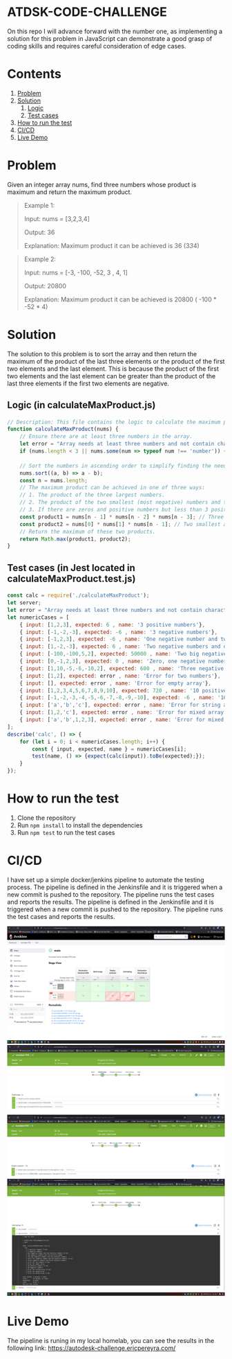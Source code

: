 # ATDSK-CODE-CHALLENGE
On this repo I will advance forward with the number one,  as implementing a solution for this problem in JavaScript  can demonstrate a good grasp of coding skills and requires careful consideration of edge cases.

# Contents
1. [Problem](#problem)
2. [Solution](#solution)
   1. [Logic](#logic)
   2. [Test cases](#test-cases)
5. [How to run the test](#how-to-run-the-test)
6. [CI/CD](#ci/cd)
7. [Live Demo](#live-demo)


# Problem
Given an integer array nums, find three numbers whose product is maximum and return the maximum product.

>Example 1:
> 
>Input: nums = [3,2,3,4]
> 
>Output: 36
> 
>Explanation: Maximum product it can be achieved is 36 (3*3*4)

>Example 2:
> 
>Input: nums = [-3, -100, -52, 3 , 4, 1]
> 
>Output: 20800 
> 
>Explanation: Maximum product it can be achieved is 20800 ( -100 * -52 * 4)

# Solution
The solution to this problem is to sort the array and then return the maximum of the product of the last three elements or the product of the first two elements and the last element. This is because the product of the first two elements and the last element can be greater than the product of the last three elements if the first two elements are negative. 

## Logic (in calculateMaxProduct.js)
```javascript
// Description: This file contains the logic to calculate the maximum product of three numbers in an array.
function calculateMaxProduct(nums) {
    // Ensure there are at least three numbers in the array.
    let error = "Array needs at least three numbers and not contain characters";
    if (nums.length < 3 || nums.some(num => typeof num !== 'number')) {return error}

    // Sort the numbers in ascending order to simplify finding the needed values.
    nums.sort((a, b) => a - b);
    const n = nums.length;
    // The maximum product can be achieved in one of three ways:
    // 1. The product of the three largest numbers.
    // 2. The product of the two smallest (most negative) numbers and the largest number.
    // 3. If there are zeros and positive numbers but less than 3 positives, the product is zero.
    const product1 = nums[n - 1] * nums[n - 2] * nums[n - 3]; // Three largest numbers.
    const product2 = nums[0] * nums[1] * nums[n - 1]; // Two smallest and one largest number.
    // Return the maximum of these two products.
    return Math.max(product1, product2);
}
```

## Test cases (in Jest located in calculateMaxProduct.test.js)
```javascript
const calc = require('./calculateMaxProduct');
let server;
let error = "Array needs at least three numbers and not contain characters";
let numericCases = [
    { input: [1,2,3], expected: 6 , name: '3 positive numbers'},
    { input: [-1,-2,-3], expected: -6 , name: '3 negative numbers'},
    { input: [-1,2,3], expected: -6 , name: 'One negative number and two positive numbers'},
    { input: [1,-2,-3], expected: 6 , name: 'Two negative numbers and one positive number'},
    { input: [-100,-100,5,2], expected: 50000 , name: 'Two big negative numbers and two positive numbers'},
    { input: [0,-1,2,3], expected: 0 , name: 'Zero, one negative number and two positive numbers'},
    { input: [1,10,-5,-6,-10,2], expected: 600 , name: 'Three negative numbers and three positive numbers'},
    { input: [1,2], expected: error , name: 'Error for two numbers'},
    { input: [], expected: error , name: 'Error for empty array'},
    { input: [1,2,3,4,5,6,7,8,9,10], expected: 720 , name: '10 positive numbers'},
    { input: [-1,-2,-3,-4,-5,-6,-7,-8,-9,-10], expected: -6 , name: '10 negative numbers'},
    { input: ['a','b','c'], expected: error , name: 'Error for string array'},
    { input: [1,2,'c'], expected: error , name: 'Error for mixed array'},
    { input: ['a','b',1,2,3], expected: error , name: 'Error for mixed array'},
];
describe('calc', () => {
    for (let i = 0; i < numericCases.length; i++) {
        const { input, expected, name } = numericCases[i];
        test(name, () => {expect(calc(input)).toBe(expected);});
    }
});
```

# How to run the test
1. Clone the repository
2. Run `npm install` to install the dependencies
3. Run `npm test` to run the test cases

# CI/CD
I have set up a simple docker/jenkins pipeline to automate the testing process. The pipeline is defined in the Jenkinsfile and it is triggered when a new commit is pushed to the repository. The pipeline runs the test cases and reports the results. The pipeline is defined in the Jenkinsfile and it is triggered when a new commit is pushed to the repository. The pipeline runs the test cases and reports the results.

![Screenshot4.png](https://github.com/isopropilick/ATDSK-CODE-CHALLENGE/blob/main/Screenshot%202024-04-05%20163145.png)
![Screenshot0.png](https://github.com/isopropilick/ATDSK-CODE-CHALLENGE/blob/main/Screenshot%202024-04-05%20163205.png)
![Screenshot1.png](https://github.com/isopropilick/ATDSK-CODE-CHALLENGE/blob/main/Screenshot%202024-04-05%20163212.png)
![Screenshot2.png](https://github.com/isopropilick/ATDSK-CODE-CHALLENGE/blob/main/Screenshot%202024-04-05%20163224.png)

# Live Demo
The pipeline is runing in my local homelab, you can see the results in the following link: https://autodesk-challenge.ericpereyra.com/
